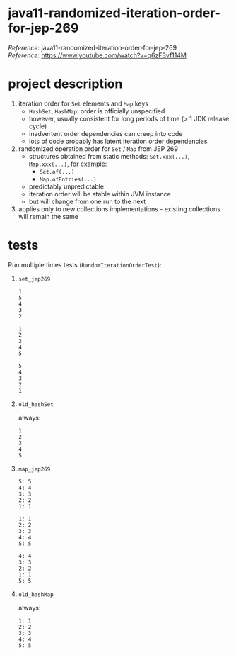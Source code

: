 # java11-randomized-iteration-order-for-jep-269

_Reference_: java11-randomized-iteration-order-for-jep-269  
_Reference_: https://www.youtube.com/watch?v=q6zF3vf114M

# project description
1. iteration order for `Set` elements and `Map` keys
    * `HashSet`, `HashMap`: order is officially unspecified
    * however, usually consistent for long periods of time 
    (> 1 JDK release cycle)
    * inadvertent order dependencies can creep into code
    * lots of code probably has latent iteration order 
    dependencies
1. randomized operation order for `Set` / `Map` from JEP 269
    * structures obtained from static methods: `Set.xxx(...)`,
    `Map.xxx(...)`, for example:
        * `Set.of(...)`
        * `Map.ofEntries(...)`
    * predictably unpredictable
    * iteration order will be stable within JVM instance
    * but will change from one run to the next
1. applies only to new collections implementations - existing
collections will remain the same

# tests
Run multiple times tests (`RandomIterationOrderTest`):
1. `set_jep269`
    ```
    1
    5
    4
    3
    2
    ```
    ```
    1
    2
    3
    4
    5
    ```
    ```
    5
    4
    3
    2
    1
    ```
1. `old_hashSet`

    always:
    ```
    1
    2
    3
    4
    5
    ```
1. `map_jep269`
    ```
    5: 5
    4: 4
    3: 3
    2: 2
    1: 1
    ```
    ```
    1: 1
    2: 2
    3: 3
    4: 4
    5: 5
    ```
    ```
    4: 4
    3: 3
    2: 2
    1: 1
    5: 5
    ```
1. `old_hashMap`

    always:
    ```
    1: 1
    2: 2
    3: 3
    4: 4
    5: 5
    ```